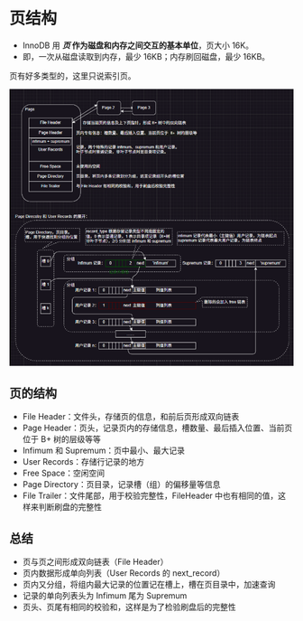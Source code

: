 # 页结构

- InnoDB 用 ***页* 作为磁盘和内存之间交互的基本单位**，页大小 16K。
- 即，一次从磁盘读取到内存，最少 16KB；内存刷回磁盘，最少 16KB。

页有好多类型的，这里只说索引页。

![page](/assets/mysql_page.png)

## 页的结构

- File Header：文件头，存储页的信息，和前后页形成双向链表
- Page Header：页头，记录页内的存储信息，槽数量、最后插入位置、当前页位于 B+ 树的层级等等
- Infimum 和 Supremum：页中最小、最大记录
- User Records：存储行记录的地方
- Free Space：空闲空间
- Page Directory：页目录，记录槽（组）的偏移量等信息
- File Trailer：文件尾部，用于校验完整性，FileHeader 中也有相同的值，这样来判断刷盘的完整性

## 总结

- 页与页之间形成双向链表（File Header）
- 页内数据形成单向列表（User Records 的 next_record）
- 页内又分组，将组内最大记录的位置记在槽上，槽在页目录中，加速查询
- 记录的单向列表头为 Infimum 尾为 Supremum
- 页头、页尾有相同的校验和，这样是为了检验刷盘后的完整性
